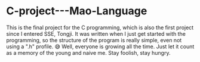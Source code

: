# C-project---Mao-Language
This is the final project for the C programming, which is also the first project since I entered SSE, Tongji. 
It was written when I just get started with the programming, so the structure of the  program is really simple, even not using a ".h" profile. 😅
Well, everyone is growing all the time. Just let it count as a memory of the young and naive me.
Stay foolish, stay hungry.
